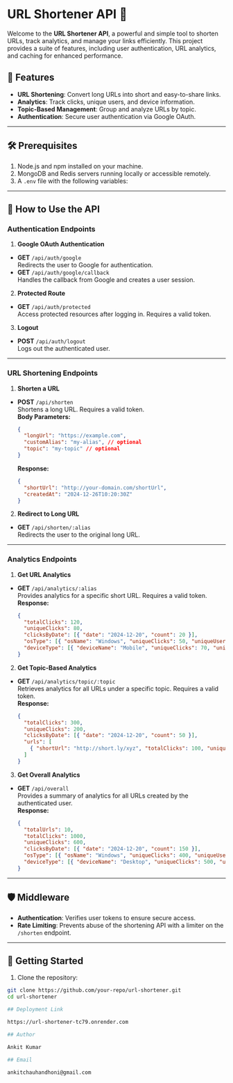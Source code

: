 # URL Shortener API 🚀

Welcome to the **URL Shortener API**, a powerful and simple tool to shorten URLs, track analytics, and manage your links efficiently. This project provides a suite of features, including user authentication, URL analytics, and caching for enhanced performance.

## 🌟 Features

- **URL Shortening**: Convert long URLs into short and easy-to-share links.
- **Analytics**: Track clicks, unique users, and device information.
- **Topic-Based Management**: Group and analyze URLs by topic.
- **Authentication**: Secure user authentication via Google OAuth.

---

## 🛠️ Prerequisites

1. Node.js and npm installed on your machine.
2. MongoDB and Redis servers running locally or accessible remotely.
3. A `.env` file with the following variables:


---

## 🚀 How to Use the API

### Authentication Endpoints

1. **Google OAuth Authentication**
- **GET** `/api/auth/google`  
  Redirects the user to Google for authentication.
- **GET** `/api/auth/google/callback`  
  Handles the callback from Google and creates a user session.

2. **Protected Route**
- **GET** `/api/auth/protected`  
  Access protected resources after logging in. Requires a valid token.

3. **Logout**
- **POST** `/api/auth/logout`  
  Logs out the authenticated user.

---

### URL Shortening Endpoints

1. **Shorten a URL**
- **POST** `/api/shorten`  
  Shortens a long URL. Requires a valid token.  
  **Body Parameters:**
  ```json
  {
    "longUrl": "https://example.com",
    "customAlias": "my-alias", // optional
    "topic": "my-topic" // optional
  }
  ```
  **Response:**
  ```json
  {
    "shortUrl": "http://your-domain.com/shortUrl",
    "createdAt": "2024-12-26T10:20:30Z"
  }
  ```

2. **Redirect to Long URL**
- **GET** `/api/shorten/:alias`  
  Redirects the user to the original long URL.

---

### Analytics Endpoints

1. **Get URL Analytics**
- **GET** `/api/analytics/:alias`  
  Provides analytics for a specific short URL. Requires a valid token.  
  **Response:**
  ```json
  {
    "totalClicks": 120,
    "uniqueClicks": 80,
    "clicksByDate": [{ "date": "2024-12-20", "count": 20 }],
    "osType": [{ "osName": "Windows", "uniqueClicks": 50, "uniqueUsers": 30 }],
    "deviceType": [{ "deviceName": "Mobile", "uniqueClicks": 70, "uniqueUsers": 40 }]
  }
  ```

2. **Get Topic-Based Analytics**
- **GET** `/api/analytics/topic/:topic`  
  Retrieves analytics for all URLs under a specific topic. Requires a valid token.  
  **Response:**
  ```json
  {
    "totalClicks": 300,
    "uniqueClicks": 200,
    "clicksByDate": [{ "date": "2024-12-20", "count": 50 }],
    "urls": [
      { "shortUrl": "http://short.ly/xyz", "totalClicks": 100, "uniqueClicks": 60 }
    ]
  }
  ```

3. **Get Overall Analytics**
- **GET** `/api/overall`  
  Provides a summary of analytics for all URLs created by the authenticated user.  
  **Response:**
  ```json
  {
    "totalUrls": 10,
    "totalClicks": 1000,
    "uniqueClicks": 600,
    "clicksByDate": [{ "date": "2024-12-20", "count": 150 }],
    "osType": [{ "osName": "Windows", "uniqueClicks": 400, "uniqueUsers": 250 }],
    "deviceType": [{ "deviceName": "Desktop", "uniqueClicks": 500, "uniqueUsers": 300 }]
  }
  ```

---

## 🛡️ Middleware

- **Authentication**: Verifies user tokens to ensure secure access.
- **Rate Limiting**: Prevents abuse of the shortening API with a limiter on the `/shorten` endpoint.

---

## 🚀 Getting Started

1. Clone the repository:
```bash
git clone https://github.com/your-repo/url-shortener.git
cd url-shortener

## Deployment Link

https://url-shortener-tc79.onrender.com

## Author

Ankit Kumar

## Email

ankitchauhandhoni@gmail.com